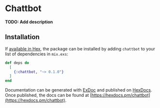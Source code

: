 # Chattbot

**TODO: Add description**

## Installation

If [available in Hex](https://hex.pm/docs/publish), the package can be installed
by adding `chattbot` to your list of dependencies in `mix.exs`:

```elixir
def deps do
  [
    {:chattbot, "~> 0.1.0"}
  ]
end
```

Documentation can be generated with [ExDoc](https://github.com/elixir-lang/ex_doc)
and published on [HexDocs](https://hexdocs.pm). Once published, the docs can
be found at [https://hexdocs.pm/chattbot](https://hexdocs.pm/chattbot).

